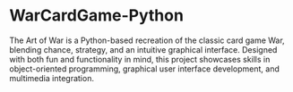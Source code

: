 # WarCardGame-Python
The Art of War is a Python-based recreation of the classic card game War, blending chance, strategy, and an intuitive graphical interface. Designed with both fun and functionality in mind, this project showcases skills in object-oriented programming, graphical user interface development, and multimedia integration.
